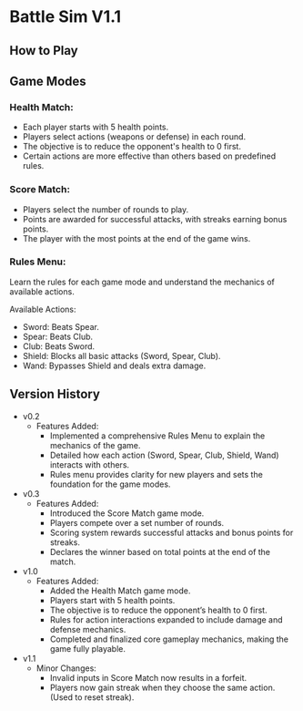 # Battle Sim V1.1



## How to Play

## Game Modes

### Health Match:

- Each player starts with 5 health points.
- Players select actions (weapons or defense) in each round.
- The objective is to reduce the opponent's health to 0 first.
- Certain actions are more effective than others based on predefined rules.

### Score Match:

- Players select the number of rounds to play.
- Points are awarded for successful attacks, with streaks earning bonus points.
- The player with the most points at the end of the game wins.

### Rules Menu:

Learn the rules for each game mode and understand the mechanics of available actions.

Available Actions:
- Sword: Beats Spear.
- Spear: Beats Club.
- Club: Beats Sword.
- Shield: Blocks all basic attacks (Sword, Spear, Club).
- Wand: Bypasses Shield and deals extra damage.



## Version History

- v0.2
  - Features Added:
    - Implemented a comprehensive Rules Menu to explain the mechanics of the game.
    - Detailed how each action (Sword, Spear, Club, Shield, Wand) interacts with others.
    - Rules menu provides clarity for new players and sets the foundation for the game modes.
- v0.3
  - Features Added:
    - Introduced the Score Match game mode.
    - Players compete over a set number of rounds.
    - Scoring system rewards successful attacks and bonus points for streaks.
    - Declares the winner based on total points at the end of the match.
- v1.0
  - Features Added:
    - Added the Health Match game mode.
    - Players start with 5 health points.
    - The objective is to reduce the opponent’s health to 0 first.
    - Rules for action interactions expanded to include damage and defense mechanics.
    - Completed and finalized core gameplay mechanics, making the game fully playable.
- v1.1
  - Minor Changes:
    - Invalid inputs in Score Match now results in a forfeit.
    - Players now gain streak when they choose the same action. (Used to reset streak).

